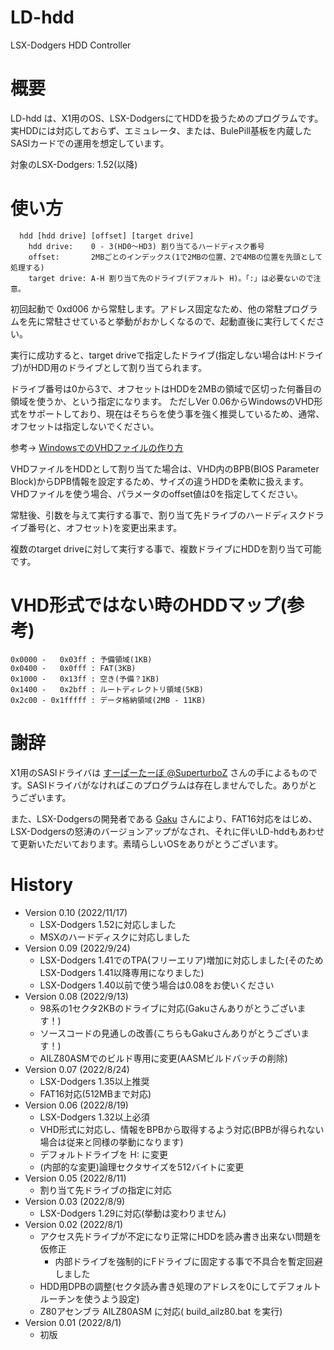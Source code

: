 # LD-hdd
LSX-Dodgers HDD Controller

# 概要
LD-hdd は、X1用のOS、LSX-DodgersにてHDDを扱うためのプログラムです。
実HDDには対応しておらず、エミュレータ、または、BulePill基板を内蔵したSASIカードでの運用を想定しています。

対象のLSX-Dodgers: 1.52(以降)

# 使い方
```
  hdd [hdd drive] [offset] [target drive]
    hdd drive:    0 - 3(HD0～HD3) 割り当てるハードディスク番号
    offset:       2MBごとのインデックス(1で2MBの位置、2で4MBの位置を先頭として処理する)
    target drive: A-H 割り当て先のドライブ(デフォルト H)。「:」は必要ないので注意。
```

初回起動で 0xd006 から常駐します。アドレス固定なため、他の常駐プログラムを先に常駐させていると挙動がおかしくなるので、起動直後に実行してください。

実行に成功すると、target driveで指定したドライブ(指定しない場合はH:ドライブ)がHDD用のドライブとして割り当てられます。

ドライブ番号は0から3で、オフセットはHDDを2MBの領域で区切った何番目の領域を使うか、という指定になります。
ただしVer 0.06からWindowsのVHD形式をサポートしており、現在はそちらを使う事を強く推奨しているため、通常、オフセットは指定しないでください。

参考→ [WindowsでのVHDファイルの作り方](https://github.com/tablacus/LSX-Dodgers/issues/4)

VHDファイルをHDDとして割り当てた場合は、VHD内のBPB(BIOS Parameter Block)からDPB情報を設定するため、サイズの違うHDDを柔軟に扱えます。
VHDファイルを使う場合、パラメータのoffset値は0を指定してください。

常駐後、引数を与えて実行する事で、割り当て先ドライブのハードディスクドライブ番号(と、オフセット)を変更出来ます。

複数のtarget driveに対して実行する事で、複数ドライブにHDDを割り当て可能です。

# VHD形式ではない時のHDDマップ(参考)
```
0x0000 -   0x03ff : 予備領域(1KB)
0x0400 -   0x0fff : FAT(3KB)
0x1000 -   0x13ff : 空き(予備？1KB)
0x1400 -   0x2bff : ルートディレクトリ領域(5KB)
0x2c00 - 0x1fffff : データ格納領域(2MB - 11KB)
```

# 謝辞
X1用のSASIドライバは [すーぱーたーぼ @SuperturboZ](https://twitter.com/SuperturboZ) さんの手によるものです。SASIドライバがなければこのプログラムは存在しませんでした。ありがとうございます。

また、LSX-Dodgersの開発者である [Gaku](https://twitter.com/tablacus) さんにより、FAT16対応をはじめ、LSX-Dodgersの怒涛のバージョンアップがなされ、それに伴いLD-hddもあわせて更新いただいております。素晴らしいOSをありがとうございます。

# History
* Version 0.10 (2022/11/17)
  * LSX-Dodgers 1.52に対応しました
  * MSXのハードディスクに対応しました
* Version 0.09 (2022/9/24)
  * LSX-Dodgers 1.41でのTPA(フリーエリア)増加に対応しました(そのためLSX-Dodgers 1.41以降専用になりました)
  * LSX-Dodgers 1.40以前で使う場合は0.08をお使いください
* Version 0.08 (2022/9/13)
  * 98系の1セクタ2KBのドライブに対応(Gakuさんありがとうございます！)
  * ソースコードの見通しの改善(こちらもGakuさんありがとうございます！)
  * AILZ80ASMでのビルド専用に変更(AASMビルドバッチの削除)
* Version 0.07 (2022/8/24)
  * LSX-Dodgers 1.35以上推奨
  * FAT16対応(512MBまで対応)
* Version 0.06 (2022/8/19)
  * LSX-Dodgers 1.32以上必須
  * VHD形式に対応し、情報をBPBから取得するよう対応(BPBが得られない場合は従来と同様の挙動になります)
  * デフォルトドライブを H: に変更
  * (内部的な変更)論理セクタサイズを512バイトに変更
* Version 0.05 (2022/8/11)
  * 割り当て先ドライブの指定に対応
* Version 0.03 (2022/8/9)
  * LSX-Dodgers 1.29に対応(挙動は変わりません)
* Version 0.02 (2022/8/1)
  * アクセス先ドライブが不定になり正常にHDDを読み書き出来ない問題を仮修正
    * 内部ドライブを強制的にFドライブに固定する事で不具合を暫定回避しました
  * HDD用DPBの調整(セクタ読み書き処理のアドレスを0にしてデフォルトルーチンを使うよう設定)
  * Z80アセンブラ AILZ80ASM に対応( build_ailz80.bat を実行)
* Version 0.01 (2022/8/1)
  * 初版
